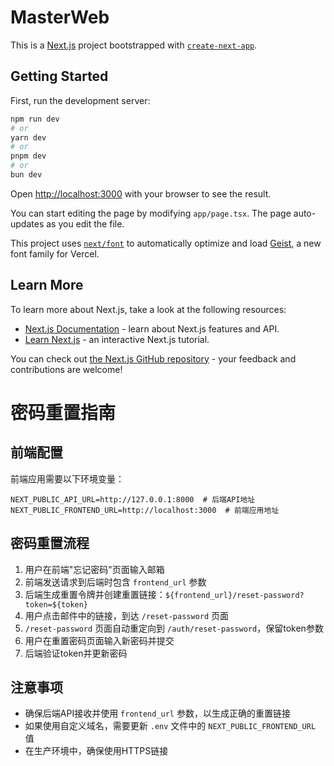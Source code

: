 # MasterWeb
This is a [Next.js](https://nextjs.org) project bootstrapped with [`create-next-app`](https://nextjs.org/docs/app/api-reference/cli/create-next-app).

## Getting Started

First, run the development server:

```bash
npm run dev
# or
yarn dev
# or
pnpm dev
# or
bun dev
```

Open [http://localhost:3000](http://localhost:3000) with your browser to see the result.

You can start editing the page by modifying `app/page.tsx`. The page auto-updates as you edit the file.

This project uses [`next/font`](https://nextjs.org/docs/app/building-your-application/optimizing/fonts) to automatically optimize and load [Geist](https://vercel.com/font), a new font family for Vercel.

## Learn More

To learn more about Next.js, take a look at the following resources:

- [Next.js Documentation](https://nextjs.org/docs) - learn about Next.js features and API.
- [Learn Next.js](https://nextjs.org/learn) - an interactive Next.js tutorial.

You can check out [the Next.js GitHub repository](https://github.com/vercel/next.js) - your feedback and contributions are welcome!

# 密码重置指南

## 前端配置

前端应用需要以下环境变量：

```
NEXT_PUBLIC_API_URL=http://127.0.0.1:8000  # 后端API地址
NEXT_PUBLIC_FRONTEND_URL=http://localhost:3000  # 前端应用地址
```

## 密码重置流程

1. 用户在前端"忘记密码"页面输入邮箱
2. 前端发送请求到后端时包含 `frontend_url` 参数
3. 后端生成重置令牌并创建重置链接：`${frontend_url}/reset-password?token=${token}`
4. 用户点击邮件中的链接，到达 `/reset-password` 页面
5. `/reset-password` 页面自动重定向到 `/auth/reset-password`，保留token参数
6. 用户在重置密码页面输入新密码并提交
7. 后端验证token并更新密码

## 注意事项

- 确保后端API接收并使用 `frontend_url` 参数，以生成正确的重置链接
- 如果使用自定义域名，需要更新 `.env` 文件中的 `NEXT_PUBLIC_FRONTEND_URL` 值
- 在生产环境中，确保使用HTTPS链接
